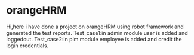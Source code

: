 # orangeHRM
Hi,here i have done a project on orangeHRM using robot framework and generated the test reports.
Test_case1:in admin module user is added and loggedout.
Test_case2:in pim module employee is added and credit the login credentials.
